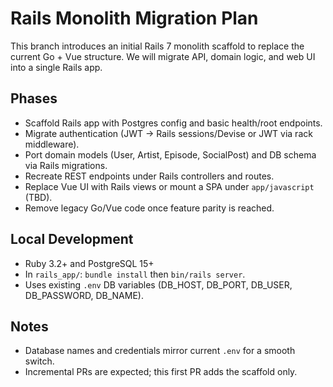 # Rails Monolith Migration Plan

This branch introduces an initial Rails 7 monolith scaffold to replace the current Go + Vue structure. We will migrate API, domain logic, and web UI into a single Rails app.

## Phases
- Scaffold Rails app with Postgres config and basic health/root endpoints.
- Migrate authentication (JWT → Rails sessions/Devise or JWT via rack middleware).
- Port domain models (User, Artist, Episode, SocialPost) and DB schema via Rails migrations.
- Recreate REST endpoints under Rails controllers and routes.
- Replace Vue UI with Rails views or mount a SPA under `app/javascript` (TBD).
- Remove legacy Go/Vue code once feature parity is reached.

## Local Development
- Ruby 3.2+ and PostgreSQL 15+
- In `rails_app/`: `bundle install` then `bin/rails server`.
- Uses existing `.env` DB variables (DB_HOST, DB_PORT, DB_USER, DB_PASSWORD, DB_NAME).

## Notes
- Database names and credentials mirror current `.env` for a smooth switch.
- Incremental PRs are expected; this first PR adds the scaffold only.
